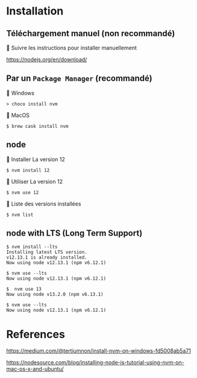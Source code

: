 # Installation


## Téléchargement manuel (non recommandé)

:pushpin: Suivre les instructions pour installer manuellement 

https://nodejs.org/en/download/ 

## Par un `Package Manager` (recommandé)

:pushpin: Windows

```
> choco install nvm
```

:pushpin: MacOS


```
$ brew cask install nvm
```

## node

:pushpin: Installer La version 12

```
$ nvm install 12
```

:pushpin: Utiliser La version 12

```
$ nvm use 12
```

:pushpin: Liste des versions installées


```
$ nvm list
```

## node with LTS (Long Term Support)

```
$ nvm install --lts        
Installing latest LTS version.
v12.13.1 is already installed.
Now using node v12.13.1 (npm v6.12.1)
```

```
$ nvm use --lts    
Now using node v12.13.1 (npm v6.12.1)
```

```
$  nvm use 13
Now using node v13.2.0 (npm v6.13.1)
```

```
$ nvm use --lts
Now using node v12.13.1 (npm v6.12.1)
```

# References

https://medium.com/@tertiumnon/install-nvm-on-windows-fd5008ab5a71

https://nodesource.com/blog/installing-node-js-tutorial-using-nvm-on-mac-os-x-and-ubuntu/
